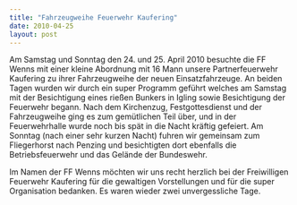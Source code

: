 ```yaml
---
title: "Fahrzeugweihe Feuerwehr Kaufering"
date: 2010-04-25
layout: post
---
```


Am Samstag und Sonntag den 24. und 25. April 2010 besuchte die FF Wenns mit einer kleine Abordnung mit 16 Mann unsere Partnerfeuerwehr Kaufering zu ihrer Fahrzeugweihe der neuen Einsatzfahrzeuge. An beiden Tagen wurden wir durch ein super Programm geführt welches am Samstag mit der Besichtigung eines rießen Bunkers in Igling sowie Besichtigung der Feuerwehr begann. Nach dem Kirchenzug, Festgottesdienst und der Fahrzeugweihe ging es zum gemütlichen Teil über, und in der Feuerwehrhalle wurde noch bis spät in die Nacht kräftig gefeiert. Am Sonntag (nach einer sehr kurzen Nacht) fuhren wir gemeinsam zum Fliegerhorst nach Penzing und besichtigten dort ebenfalls die Betriebsfeuerwehr und das Gelände der Bundeswehr.


Im Namen der FF Wenns möchten wir uns recht herzlich bei der Freiwilligen Feuerwehr Kaufering für die gewaltigen Vorstellungen und für die super Organisation bedanken. Es waren wieder zwei unvergessliche Tage.